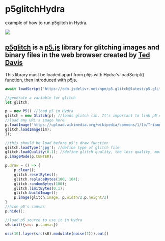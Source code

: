 # p5glitchHydra
example of how to run p5glitch in Hydra.

![](https://raw.githubusercontent.com/ffd8/p5.glitch/master/includes/images/p5.glitch_ani.gif)

## [p5glitch](http://p5.glitch.me/) is a [p5.js](https://p5js.org/) library for glitching images and binary files in the web browser created by [Ted Davis](https://teddavis.org/)
This library must be loaded apart from p5js with Hydra's loadScript() function, then introduced with p5js.

``` javascript
await loadScript("https://cdn.jsdelivr.net/npm/p5.glitch@latest/p5.glitch.js") //loads p5glitch library in Hydra

//generate a variable for glitch 
let glitch;

p = new P5() //load p5 in Hydra
glitch = new Glitch(p); //loads glitch lib. It's important to link p5's variable here (p).
//load any URL's image here
p.loadImage('https://upload.wikimedia.org/wikipedia/commons/1/1b/Triangulo_HSV.png', function(im) {
glitch.loadImage(im);
});

//this should be load before p5's draw function
glitch.loadType('jpg'); //define type of glitch file
glitch.loadQuality(0.1); //define glitch quality, the less quality, more glitches
p.imageMode(p.CENTER);

p.draw = () => {
	p.clear();
	glitch.resetBytes(); 
	glitch.replaceBytes(100, 104); 
	glitch.randomBytes(100);
	glitch.limitBytes(0.1);
	glitch.buildImage();
	p.image(glitch.image, p.width/2,p.height/2)
}
//hide p5's canvas
p.hide();

//load p5 source to use it in Hydra
s0.init({src: p.canvas}) 

osc(10).layer(src(s0).modulate(noise(2))).out()
```


